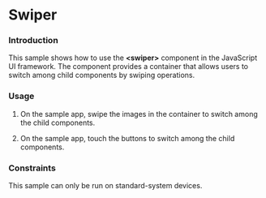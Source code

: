 # Swiper<a name="EN-US_TOPIC_0000001179772111"></a>

### Introduction<a name="section104mcpsimp"></a>

This sample shows how to use the  **<swiper\>**  component in the JavaScript UI framework. The component provides a container that allows users to switch among child components by swiping operations.

### Usage<a name="section107mcpsimp"></a>

1. On the sample app, swipe the images in the container to switch among the child components.

2. On the sample app, touch the buttons to switch among the child components.

### Constraints<a name="section111mcpsimp"></a>

This sample can only be run on standard-system devices.

